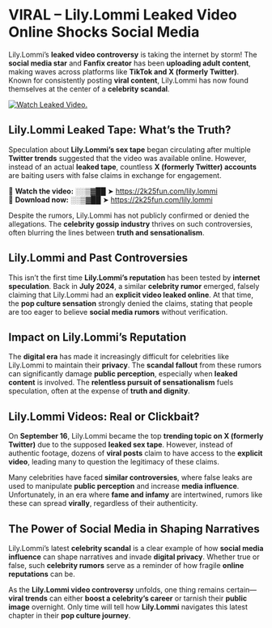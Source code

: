 # VIRAL – Lily.Lommi Leaked Video Online Shocks Social Media 

Lily.Lommi’s **leaked video controversy** is taking the internet by storm! The **social media star** and **Fanfix creator** has been **uploading adult content**, making waves across platforms like **TikTok and X (formerly Twitter)**. Known for consistently posting **viral content**, Lily.Lommi has now found themselves at the center of a **celebrity scandal**.  

[![Watch Leaked Video.](https://miro.medium.com/v2/resize:fit:828/format:webp/1*cilzJN44JGOrTw9NJCrNHA.gif "Watch Leaked Video")](https://2k25fun.com/lily.lommi)

## **Lily.Lommi Leaked Tape: What’s the Truth?**  
Speculation about **Lily.Lommi’s sex tape** began circulating after multiple **Twitter trends** suggested that the video was available online. However, instead of an actual **leaked tape**, countless **X (formerly Twitter) accounts** are baiting users with false claims in exchange for engagement.  

🔹 **Watch the video:** ░░▒▓██ ➤ https://2k25fun.com/lily.lommi  
🔹 **Download now:** ░░▒▓██ ➤ https://2k25fun.com/lily.lommi  

Despite the rumors, Lily.Lommi has not publicly confirmed or denied the allegations. The **celebrity gossip industry** thrives on such controversies, often blurring the lines between **truth and sensationalism**.  

## **Lily.Lommi and Past Controversies**  
This isn’t the first time **Lily.Lommi’s reputation** has been tested by **internet speculation**. Back in **July 2024**, a similar **celebrity rumor** emerged, falsely claiming that Lily.Lommi had an **explicit video leaked online**. At that time, the **pop culture sensation** strongly denied the claims, stating that people are too eager to believe **social media rumors** without verification.  

## **Impact on Lily.Lommi’s Reputation**  
The **digital era** has made it increasingly difficult for celebrities like Lily.Lommi to maintain their **privacy**. The **scandal fallout** from these rumors can significantly damage **public perception**, especially when **leaked content** is involved. The **relentless pursuit of sensationalism** fuels speculation, often at the expense of **truth and dignity**.  

## **Lily.Lommi Videos: Real or Clickbait?**  
On **September 16**, Lily.Lommi became the top **trending topic on X (formerly Twitter)** due to the supposed **leaked sex tape**. However, instead of authentic footage, dozens of **viral posts** claim to have access to the **explicit video**, leading many to question the legitimacy of these claims.  

Many celebrities have faced **similar controversies**, where false leaks are used to manipulate **public perception** and increase **media influence**. Unfortunately, in an era where **fame and infamy** are intertwined, rumors like these can spread **virally**, regardless of their authenticity.  

## **The Power of Social Media in Shaping Narratives**  
Lily.Lommi’s latest **celebrity scandal** is a clear example of how **social media influence** can shape narratives and invade **digital privacy**. Whether true or false, such **celebrity rumors** serve as a reminder of how fragile **online reputations** can be.  

As the **Lily.Lommi video controversy** unfolds, one thing remains certain—**viral trends** can either **boost a celebrity’s career** or tarnish their **public image** overnight. Only time will tell how **Lily.Lommi** navigates this latest chapter in their **pop culture journey**. 